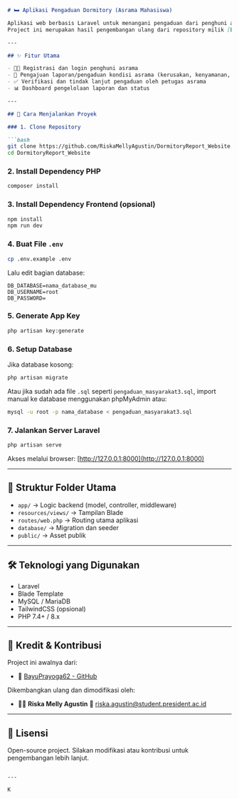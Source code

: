 

````markdown
# 🛏️ Aplikasi Pengaduan Dormitory (Asrama Mahasiswa)

Aplikasi web berbasis Laravel untuk menangani pengaduan dari penghuni asrama mahasiswa secara online.  
Project ini merupakan hasil pengembangan ulang dari repository milik [BayuPrayoga62](https://github.com/BayuPrayoga62), dengan penyesuaian khusus untuk lingkungan dormitory atau asrama kampus.

---

## ✨ Fitur Utama

- 🧑‍🎓 Registrasi dan login penghuni asrama
- 📝 Pengajuan laporan/pengaduan kondisi asrama (kerusakan, kenyamanan, dll)
- ✅ Verifikasi dan tindak lanjut pengaduan oleh petugas asrama
- 📊 Dashboard pengelolaan laporan dan status

---

## 🚀 Cara Menjalankan Proyek

### 1. Clone Repository

```bash
git clone https://github.com/RiskaMellyAgustin/DormitoryReport_Website.git
cd DormitoryReport_Website
````

### 2. Install Dependency PHP

```bash
composer install
```

### 3. Install Dependency Frontend (opsional)

```bash
npm install
npm run dev
```

### 4. Buat File `.env`

```bash
cp .env.example .env
```

Lalu edit bagian database:

```dotenv
DB_DATABASE=nama_database_mu
DB_USERNAME=root
DB_PASSWORD=
```

### 5. Generate App Key

```bash
php artisan key:generate
```

### 6. Setup Database

Jika database kosong:

```bash
php artisan migrate
```

Atau jika sudah ada file `.sql` seperti `pengaduan_masyarakat3.sql`, import manual ke database menggunakan phpMyAdmin atau:

```bash
mysql -u root -p nama_database < pengaduan_masyarakat3.sql
```

### 7. Jalankan Server Laravel

```bash
php artisan serve
```

Akses melalui browser: [http://127.0.0.1:8000](http://127.0.0.1:8000)

---

## 📂 Struktur Folder Utama

* `app/` → Logic backend (model, controller, middleware)
* `resources/views/` → Tampilan Blade
* `routes/web.php` → Routing utama aplikasi
* `database/` → Migration dan seeder
* `public/` → Asset publik

---

## 🛠 Teknologi yang Digunakan

* Laravel
* Blade Template
* MySQL / MariaDB
* TailwindCSS (opsional)
* PHP 7.4+ / 8.x

---

## 👤 Kredit & Kontribusi

Project ini awalnya dari:

* 🔗 [BayuPrayoga62 - GitHub](https://github.com/BayuPrayoga62)

Dikembangkan ulang dan dimodifikasi oleh:

* 👩‍💻 **Riska Melly Agustin**
  📧 [riska.agustin@student.president.ac.id](mailto:riska.agustin@student.president.ac.id)

---

## 📄 Lisensi

Open-source project. Silakan modifikasi atau kontribusi untuk pengembangan lebih lanjut.

````

---

K


